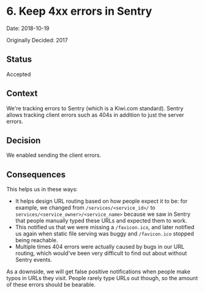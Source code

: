# 6. Keep 4xx errors in Sentry

Date: 2018-10-19

Originally Decided: 2017

## Status

Accepted

## Context

We're tracking errors to Sentry (which is a Kiwi.com standard).
Sentry allows tracking client errors such as 404s in addition to just the server errors.

## Decision

We enabled sending the client errors.

## Consequences

This helps us in these ways:

- It helps design URL routing based on how people expect it to be:
  for example, we changed from `/services/<service_id>/` to `services/<service_owner>/<service_name>`
  because we saw in Sentry that people manually typed these URLs and expected them to work.
- This notified us that we were missing a `/favicon.ico`,
  and later notified us again when static file serving was buggy and `/favicon.ico` stopped being reachable.
- Multiple times 404 errors were actually caused by bugs in our URL routing,
  which would've been very difficult to find out about without Sentry events.

As a downside, we will get false positive notifications when people make typos in URLs they visit.
People rarely type URLs out though, so the amount of these errors should be bearable.